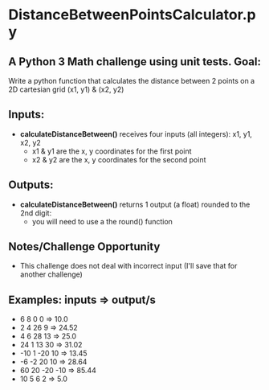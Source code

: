 # DistanceBetweenPointsCalculator.py
A Python 3 Math challenge using unit tests.
**Goal:**
----------
Write a python function that calculates the distance between 2 points on a 2D cartesian grid (x1, y1) & (x2, y2)

**Inputs:**
----------
* **calculateDistanceBetween()** receives four inputs (all integers): x1, y1, x2, y2
  * x1 & y1 are the x, y coordinates for the first point
  * x2 & y2 are the x, y coordinates for the second point

**Outputs:**
------------
* **calculateDistanceBetween()** returns 1 output (a float) rounded to the 2nd digit:
    * you will need to use a the round() function

**Notes/Challenge Opportunity**
-------------
* This challenge does not deal with incorrect input (I'll save that for another challenge)

**Examples:**
inputs => output/s
--------------------------------
* 6 8 0 0 => 10.0
* 2 4 26 9 => 24.52
* 4 6 28 13 => 25.0
* 24 1 13 30 => 31.02
* -10 1 -20 10 => 13.45
* -6 -2 20 10 => 28.64
* 60 20 -20 -10 => 85.44
* 10 5 6 2 => 5.0
